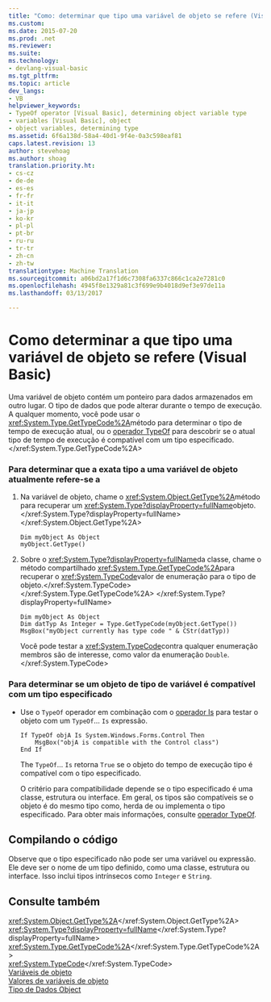 ```yaml
---
title: "Como: determinar que tipo uma variável de objeto se refere (Visual Basic) | Documentos do Microsoft"
ms.custom: 
ms.date: 2015-07-20
ms.prod: .net
ms.reviewer: 
ms.suite: 
ms.technology:
- devlang-visual-basic
ms.tgt_pltfrm: 
ms.topic: article
dev_langs:
- VB
helpviewer_keywords:
- TypeOf operator [Visual Basic], determining object variable type
- variables [Visual Basic], object
- object variables, determining type
ms.assetid: 6f6a138d-58a4-40d1-9f4e-0a3c598eaf81
caps.latest.revision: 13
author: stevehoag
ms.author: shoag
translation.priority.ht:
- cs-cz
- de-de
- es-es
- fr-fr
- it-it
- ja-jp
- ko-kr
- pl-pl
- pt-br
- ru-ru
- tr-tr
- zh-cn
- zh-tw
translationtype: Machine Translation
ms.sourcegitcommit: a06bd2a17f1d6c7308fa6337c866c1ca2e7281c0
ms.openlocfilehash: 4945f8e1329a81c3f699e9b4018d9ef3e97de11a
ms.lasthandoff: 03/13/2017

---
```

# <a name="how-to-determine-what-type-an-object-variable-refers-to-visual-basic"></a>Como determinar a que tipo uma variável de objeto se refere (Visual Basic)
Uma variável de objeto contém um ponteiro para dados armazenados em outro lugar. O tipo de dados que pode alterar durante o tempo de execução. A qualquer momento, você pode usar o <xref:System.Type.GetTypeCode%2A>método para determinar o tipo de tempo de execução atual, ou o [operador TypeOf](../../../../visual-basic/language-reference/operators/typeof-operator.md) para descobrir se o atual tipo de tempo de execução é compatível com um tipo especificado.</xref:System.Type.GetTypeCode%2A>  
  
### <a name="to-determine-the-exact-type-an-object-variable-currently-refers-to"></a>Para determinar que a exata tipo a uma variável de objeto atualmente refere-se a  
  
1.  Na variável de objeto, chame o <xref:System.Object.GetType%2A>método para recuperar um <xref:System.Type?displayProperty=fullName>objeto.</xref:System.Type?displayProperty=fullName> </xref:System.Object.GetType%2A>  
  
    ```  
    Dim myObject As Object  
    myObject.GetType()  
    ```  
  
2.  Sobre o <xref:System.Type?displayProperty=fullName>da classe, chame o método compartilhado <xref:System.Type.GetTypeCode%2A>para recuperar o <xref:System.TypeCode>valor de enumeração para o tipo de objeto.</xref:System.TypeCode> </xref:System.Type.GetTypeCode%2A> </xref:System.Type?displayProperty=fullName>  
  
    ```  
    Dim myObject As Object  
    Dim datTyp As Integer = Type.GetTypeCode(myObject.GetType())  
    MsgBox("myObject currently has type code " & CStr(datTyp))  
    ```  
  
     Você pode testar a <xref:System.TypeCode>contra qualquer enumeração membros são de interesse, como valor da enumeração `Double`.</xref:System.TypeCode>  
  
### <a name="to-determine-whether-an-object-variables-type-is-compatible-with-a-specified-type"></a>Para determinar se um objeto de tipo de variável é compatível com um tipo especificado  
  
-   Use o `TypeOf` operador em combinação com o [operador Is](../../../../visual-basic/language-reference/operators/is-operator.md) para testar o objeto com um `TypeOf`... `Is` expressão.  
  
    ```  
    If TypeOf objA Is System.Windows.Forms.Control Then  
        MsgBox("objA is compatible with the Control class")  
    End If  
    ```  
  
     The `TypeOf`... `Is` retorna `True` se o objeto do tempo de execução tipo é compatível com o tipo especificado.  
  
     O critério para compatibilidade depende se o tipo especificado é uma classe, estrutura ou interface. Em geral, os tipos são compatíveis se o objeto é do mesmo tipo como, herda de ou implementa o tipo especificado. Para obter mais informações, consulte [operador TypeOf](../../../../visual-basic/language-reference/operators/typeof-operator.md).  
  
## <a name="compiling-the-code"></a>Compilando o código  
 Observe que o tipo especificado não pode ser uma variável ou expressão. Ele deve ser o nome de um tipo definido, como uma classe, estrutura ou interface. Isso inclui tipos intrínsecos como `Integer` e `String`.  
  
## <a name="see-also"></a>Consulte também  
 <xref:System.Object.GetType%2A></xref:System.Object.GetType%2A>   
 <xref:System.Type?displayProperty=fullName></xref:System.Type?displayProperty=fullName>   
 <xref:System.Type.GetTypeCode%2A></xref:System.Type.GetTypeCode%2A>   
 <xref:System.TypeCode></xref:System.TypeCode>   
 [Variáveis de objeto](../../../../visual-basic/programming-guide/language-features/variables/object-variables.md)   
 [Valores de variáveis de objeto](../../../../visual-basic/programming-guide/language-features/variables/object-variable-values.md)   
 [Tipo de Dados Object](../../../../visual-basic/language-reference/data-types/object-data-type.md)
